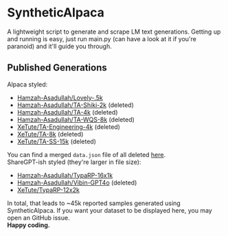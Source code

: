 # SyntheticAlpaca
A lightweight script to generate and scrape LM text generations. Getting up and running is easy, just run main.py (can have a look at it if you're paranoid) and it'll guide you through.  

## Published Generations

Alpaca styled:

- [Hamzah-Asadullah/Lovely-.5k](https://huggingface.co/datasets/Hamzah-Asadullah/Lovely-.5k)
- [Hamzah-Asadullah/TA-Shiki-2k](https://huggingface.co/datasets/Hamzah-Asadullah/TA-Shiki-2k) (deleted)
- [Hamzah-Asadullah/TA-4k](https://huggingface.co/datasets/Hamzah-Asadullah/TA-4k) (deleted)
- [Hamzah-Asadullah/TA-WQS-8k](https://hf.co/datasets/Hamzah-Asadullah/TA-WQS-8k) (deleted)
- [XeTute/TA-Engineering-4k](https://huggingface.co/datasets/XeTute/TA-Engineering-4k) (deleted)
- [XeTute/TA-8k](https://huggingface.co/datasets/XeTute/TA-8k) (deleted)
- [XeTute/TA-SS-15k](https://huggingface.co/datasets/XeTute/TA-SS-15k) (deleted)

You can find a merged `data.json` file of all deleted [here](https://huggingface.co/Hamzah-Asadullah/Failed-FPFT-0.6B/resolve/main/data.json).  
ShareGPT-ish styled (they're larger in file size):

- [Hamzah-Asadullah/TypaRP-16x1k](https://huggingface.co/datasets/Hamzah-Asadullah/TypaRP-16x1k)
- [Hamzah-Asadullah/Vibin-GPT4o](https://huggingface.co/datasets/Hamzah-Asadullah/Vibin-GPT4o) (deleted)
- [XeTute/TypaRP-12x2k](https://huggingface.co/datasets/XeTute/TypaRP-12x2k)

In total, that leads to ~45k reported samples generated using SyntheticAlpaca. If you want your dataset to be displayed here, you may open an GitHub issue.  
**Happy coding.**
